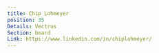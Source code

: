 ```yaml
---
title: Chip Lohmeyer
position: 35
Details: Vectrus
Section: board
Link: https://www.linkedin.com/in/chiplohmeyer/
---
```


